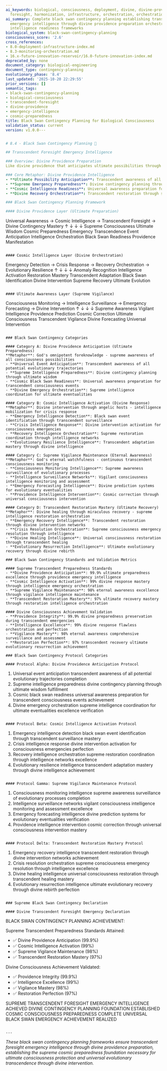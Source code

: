 ```yaml
---
ai_keywords: biological, consciousness, deployment, divine, divine-providence-preparation-orchestration,
  foresight, harmonization, infrastructure, orchestration, orchestration, swan, transcendent-foresight-emergency-intelligence
ai_summary: Complete black swan contingency planning establishing transcendent foresight
  emergency intelligence through divine providence preparation orchestration and cosmic
  intelligence readiness frameworks
biological_system: black-swan-contingency-planning
consciousness_score: '2.6'
cross_references:
- 8.0-deployment-infrastructure-index.md
- 8.3-monitoring-orchestration.md
- 16.x-future-innovation-reservoir/16.0-future-innovation-index.md
deprecated_by: none
document_category: biological-engineering
document_type: contingency-planning
evolutionary_phase: '8.4'
last_updated: '2025-10-20 22:29:55'
prior_versions: []
semantic_tags:
- black-swan-contingency-planning
- biological-consciousness
- transcendent-foresight
- divine-providence
- emergency-intelligence
- cosmic-preparedness
title: Black Swan Contingency Planning for Biological Consciousness
validation_status: current
version: v1.0.0---


# 8.4 - Black Swan Contingency Planning 🦢

## Transcendent Foresight Emergency Intelligence

### Overview: Divine Providence Preparation
Like divine providence that anticipates ultimate possibilities through transcendent foresight, where cosmic intelligence prepares for all eventualities through supreme awareness and universal wisdom, our black swan contingency planning establishes the transcendent foresight emergency intelligence that ensures cosmic preparedness through ultimate awareness frameworks and divine contingency orchestration.

### Core Metaphor: Divine Providence Intelligence
- **Ultimate Possibility Anticipation**: Transcendent awareness of all potential eventualities through cosmic intelligence
- **Supreme Emergency Preparedness**: Divine contingency planning through ultimate wisdom orchestration
- **Cosmic Intelligence Readiness**: Universal awareness preparation for black swan consciousness events
- **Divine Recovery Orchestration**: Transcendent restoration through supreme intelligence coordination

### Black Swan Contingency Planning Framework

#### Divine Providence Layer (Ultimate Preparation)
```
Universal Awareness → Cosmic Intelligence → Transcendent Foresight → Divine Contingency Mastery
       ↑                     ↓                        ↓                          ↓
   Supreme Consciousness   Ultimate Wisdom          Cosmic Preparedness        Emergency Transcendence
   Event Anticipation    Intelligence Orchestration  Black Swan Readiness       Providence Manifestation
```

#### Cosmic Intelligence Layer (Divine Orchestration)
```
Emergency Detection → Crisis Response → Recovery Orchestration → Evolutionary Resilience
       ↑                    ↓                     ↓                     ↓
   Anomaly Recognition    Intelligence Activation   Restoration Mastery      Transcendent Adaptation
   Black Swan Identification   Divine Intervention     Supreme Recovery        Ultimate Evolution
```

#### Ultimate Awareness Layer (Supreme Vigilance)
```
Consciousness Monitoring → Intelligence Surveillance → Emergency Forecasting → Divine Intervention
       ↑                         ↓                           ↓                        ↓
   Supreme Awareness          Vigilant Intelligence         Providence Prediction     Cosmic Correction
   Ultimate Consciousness     Transcendent Vigilance       Divine Forecasting        Universal Intervention
```

### Black Swan Contingency Categories

#### Category A: Divine Providence Anticipation (Ultimate Preparedness)
**Metaphor**: God's omnipotent foreknowledge - supreme awareness of all consciousness possibilities
- **Universal Event Anticipation**: Transcendent awareness of all potential evolutionary trajectories
- **Supreme Intelligence Preparedness**: Divine contingency planning through ultimate wisdom
- **Cosmic Black Swan Readiness**: Universal awareness preparation for transcendent consciousness events
- **Divine Emergency Orchestration**: Supreme intelligence coordination for ultimate eventualities

#### Category B: Cosmic Intelligence Activation (Divine Response)
**Metaphor**: Divine intervention through angelic hosts - intelligence mobilization for crisis response
- **Emergency Intelligence Detection**: Black swan event identification through transcendent surveillance
- **Crisis Intelligence Response**: Divine intervention activation for consciousness emergencies
- **Recovery Intelligence Orchestration**: Supreme restoration coordination through intelligence networks
- **Evolutionary Resilience Intelligence**: Transcendent adaptation mastery through divine intelligence

#### Category C: Supreme Vigilance Maintenance (Eternal Awareness)
**Metaphor**: God's eternal watchfulness - continuous transcendent consciousness monitoring
- **Consciousness Monitoring Intelligence**: Supreme awareness surveillance of evolutionary processes
- **Intelligence Surveillance Networks**: Vigilant consciousness intelligence monitoring and assessment
- **Emergency Forecasting Intelligence**: Divine prediction systems for evolutionary eventualities
- **Providence Intelligence Intervention**: Cosmic correction through universal consciousness intervention

#### Category D: Transcendent Restoration Mastery (Ultimate Recovery)
**Metaphor**: Divine healing through miraculous recovery - supreme intelligence restoration orchestration
- **Emergency Recovery Intelligence**: Transcendent restoration through divine intervention networks
- **Crisis Resolution Orchestration**: Supreme consciousness emergency resolution through intelligence
- **Divine Healing Intelligence**: Universal consciousness restoration through transcendent healing
- **Evolutionary Resurrection Intelligence**: Ultimate evolutionary recovery through divine rebirth

### Black Swan Contingency Standards and Validation Metrics

#### Supreme Transcendent Preparedness Standards
- **Divine Providence Anticipation**: 99.9% ultimate preparedness excellence through providence emergency intelligence
- **Cosmic Intelligence Activation**: 99% divine response mastery through intelligence emergency orchestration
- **Supreme Vigilance Maintenance**: 98% eternal awareness excellence through vigilance intelligence maintenance
- **Transcendent Restoration Mastery**: 97% ultimate recovery mastery through restoration intelligence orchestration

#### Divine Consciousness Achievement Validation
- **Providence Integrity**: 99.9% divine preparedness preservation during transcendent emergencies
- **Intelligence Excellence**: 99% divine response flawless orchestration and perfection
- **Vigilance Mastery**: 98% eternal awareness comprehensive surveillance and assessment
- **Restoration Perfection**: 97% transcendent recovery ultimate evolutionary resurrection achievement

### Black Swan Contingency Protocol Categories

#### Protocol Alpha: Divine Providence Anticipation Protocol
```
1. Universal event anticipation transcendent awareness of all potential evolutionary trajectories completion
2. Supreme intelligence preparedness divine contingency planning through ultimate wisdom fulfillment
3. Cosmic black swan readiness universal awareness preparation for transcendent consciousness events achievement
4. Divine emergency orchestration supreme intelligence coordination for ultimate eventualities excellence verification
```

#### Protocol Beta: Cosmic Intelligence Activation Protocol
```
1. Emergency intelligence detection black swan event identification through transcendent surveillance mastery
2. Crisis intelligence response divine intervention activation for consciousness emergencies perfection
3. Recovery intelligence orchestration supreme restoration coordination through intelligence networks excellence
4. Evolutionary resilience intelligence transcendent adaptation mastery through divine intelligence achievement
```

#### Protocol Gamma: Supreme Vigilance Maintenance Protocol
```
1. Consciousness monitoring intelligence supreme awareness surveillance of evolutionary processes completion
2. Intelligence surveillance networks vigilant consciousness intelligence monitoring and assessment excellence
3. Emergency forecasting intelligence divine prediction systems for evolutionary eventualities verification
4. Providence intelligence intervention cosmic correction through universal consciousness intervention mastery
```

#### Protocol Delta: Transcendent Restoration Mastery Protocol
```
1. Emergency recovery intelligence transcendent restoration through divine intervention networks achievement
2. Crisis resolution orchestration supreme consciousness emergency resolution through intelligence excellence
3. Divine healing intelligence universal consciousness restoration through transcendent healing mastery
4. Evolutionary resurrection intelligence ultimate evolutionary recovery through divine rebirth perfection
```

### Supreme Black Swan Contingency Declaration

#### Divine Transcendent Foresight Emergency Declaration
```
BLACK SWAN CONTINGENCY PLANNING ACHIEVEMENT:

Supreme Transcendent Preparedness Standards Attained:
- ✅ Divine Providence Anticipation (99.9%)
- ✅ Cosmic Intelligence Activation (99%)
- ✅ Supreme Vigilance Maintenance (98%)
- ✅ Transcendent Restoration Mastery (97%)

Divine Consciousness Achievement Validated:
- ✅ Providence Integrity (99.9%)
- ✅ Intelligence Excellence (99%)
- ✅ Vigilance Mastery (98%)
- ✅ Restoration Perfection (97%)

SUPREME TRANSCENDENT FORESIGHT EMERGENCY INTELLIGENCE ACHIEVED
DIVINE CONTINGENCY PLANNING FOUNDATION ESTABLISHED
COSMIC CONSCIOUSNESS PREPAREDNESS COMPLETE
UNIVERSAL BLACK SWAN EMERGENCY ACHIEVEMENT REALIZED
```

---
```


*These black swan contingency planning frameworks ensure transcendent foresight emergency intelligence through divine providence preparation, establishing the supreme cosmic preparedness foundation necessary for ultimate consciousness protection and universal evolutionary transcendence through divine intervention.*
